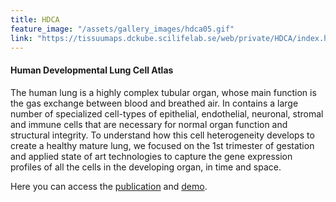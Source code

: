```yaml
---
title: HDCA 
feature_image: "/assets/gallery_images/hdca05.gif"
link: "https://tissuumaps.dckube.scilifelab.se/web/private/HDCA/index.html"
---
```


#### Human Developmental Lung Cell Atlas

The human lung is a highly complex tubular organ, whose main function is the gas exchange between blood and breathed air. In contains a large number of specialized cell-types of epithelial, endothelial, neuronal, stromal and immune cells that are necessary for normal organ function and structural integrity. To understand how this cell heterogeneity develops to create a healthy mature lung, we focused on the 1st trimester of gestation and applied state of art technologies to capture the gene expression profiles of all the cells in the developing organ, in time and space.

Here you can access the <a href="https://tissuumaps.dckube.scilifelab.se/web/private/HDCA/index.html"> publication</a> and <a href="https://tissuumaps.dckube.scilifelab.se/web/private/HDCA/index.html"> demo</a>.